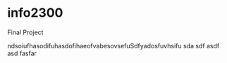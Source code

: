 info2300
========

Final Project



ndsoiufhasodifuhasdofihaeofvabesovsefuSdfyadosfuvhsifu
sda
sdf
asdf
asd
fasfar